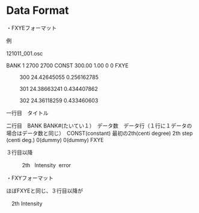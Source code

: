 # Data Format

・FXYEフォーマット

例

121011_001.osc　　　

BANK 1 2700 2700 CONST 300.00 1.00 0 0 FXYE

         300 24.42645055 0.256162785

         301 24.38663241 0.434407862

         302 24.36118259 0.433460603



一行目　タイトル

二行目　BANK BANK#(たいてい１）　データ数　データ行（１行に１データの場合はデータ数と同じ）　CONST(constant) 最初の2th(centi degree) 2th step (centi deg.) 0(dummy) 0(dummy) FXYE

３行目以降

　　　2th   Intensity  error



・FXYフォーマット

ほぼFXYEと同じ、３行目以降が

　2th Intensity